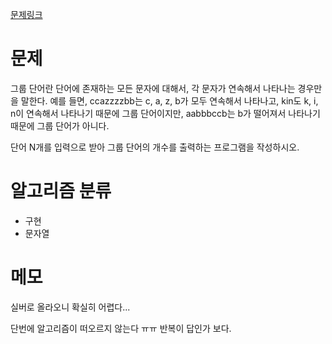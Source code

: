 [문제링크](https://www.acmicpc.net/problem/1316)

# 문제
그룹 단어란 단어에 존재하는 모든 문자에 대해서, 각 문자가 연속해서 나타나는 경우만을 말한다. 예를 들면, ccazzzzbb는 c, a, z, b가 모두 연속해서 나타나고, kin도 k, i, n이 연속해서 나타나기 때문에 그룹 단어이지만, aabbbccb는 b가 떨어져서 나타나기 때문에 그룹 단어가 아니다.

단어 N개를 입력으로 받아 그룹 단어의 개수를 출력하는 프로그램을 작성하시오.

# 알고리즘 분류
+ 구현
+ 문자열

# 메모
실버로 올라오니 확실히 어렵다...

단번에 알고리즘이 떠오르지 않는다 ㅠㅠ 반복이 답인가 보다.
